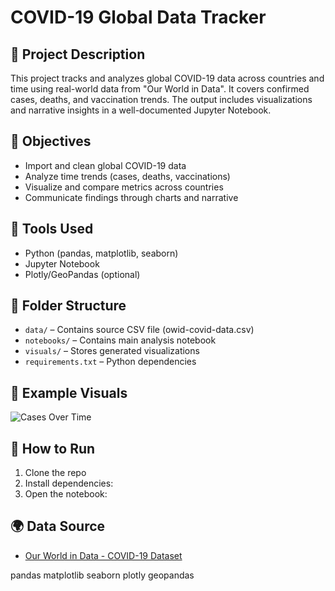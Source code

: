 # COVID-19 Global Data Tracker

## 📖 Project Description

This project tracks and analyzes global COVID-19 data across countries and time using real-world data from "Our World in Data". It covers confirmed cases, deaths, and vaccination trends. The output includes visualizations and narrative insights in a well-documented Jupyter Notebook.

## 🎯 Objectives

- Import and clean global COVID-19 data
- Analyze time trends (cases, deaths, vaccinations)
- Visualize and compare metrics across countries
- Communicate findings through charts and narrative

## 🧰 Tools Used

- Python (pandas, matplotlib, seaborn)
- Jupyter Notebook
- Plotly/GeoPandas (optional)

## 📂 Folder Structure

- `data/` – Contains source CSV file (owid-covid-data.csv)
- `notebooks/` – Contains main analysis notebook
- `visuals/` – Stores generated visualizations
- `requirements.txt` – Python dependencies

## 📸 Example Visuals

![Cases Over Time](visuals/total_cases_over_time.png)

## 🚀 How to Run

1. Clone the repo
2. Install dependencies:
3. Open the notebook:

## 🌍 Data Source

- [Our World in Data - COVID-19 Dataset](https://github.com/owid/covid-19-data)

pandas
matplotlib
seaborn
plotly
geopandas
